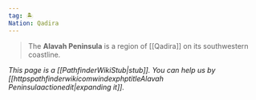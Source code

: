 ```yaml
---
tag: 🏝️
Nation: Qadira
---
```

> The **Alavah Peninsula** is a region of [[Qadira]] on its southwestern coastline.



*This page is a [[PathfinderWikiStub|stub]]. You can help us by [[httpspathfinderwikicomwindexphptitleAlavah Peninsulaactionedit|expanding it]].*








